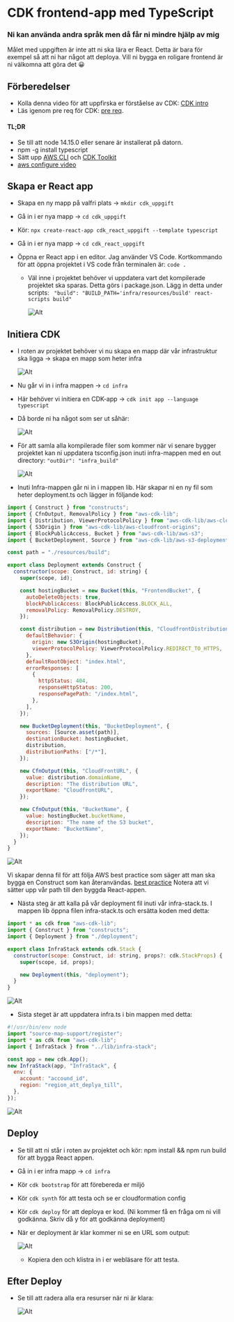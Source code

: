 # CDK frontend-app med TypeScript

### Ni kan använda andra språk men då får ni mindre hjälp av mig

Målet med uppgiften är inte att ni ska lära er React. Detta är bara för exempel så att ni har något att deploya. Vill ni bygga en roligare frontend är ni välkomna att göra det 😀

## Förberedelser

- Kolla denna video för att uppfirska er förståelse av CDK: [CDK intro](https://www.youtube.com/watch?v=nlb8yo7SZ2I)
- Läs igenom pre req för CDK:
  [pre req](https://docs.aws.amazon.com/cdk/v2/guide/getting_started.html#getting_started_prerequisites).

#### TL;DR

- Se till att node 14.15.0 eller senare är installerat på datorn.
- npm -g install typescript
- Sätt upp [AWS CLI](https://aws.amazon.com/getting-started/guides/setup-environment/module-three/) och [CDK Toolkit](https://docs.aws.amazon.com/cdk/v2/guide/cli.html)
- [aws configure video](https://www.youtube.com/watch?v=dZgLNL869YU&t=26s)

## Skapa er React app

- Skapa en ny mapp på valfri plats -> `mkdir cdk_uppgift`
- Gå in i er nya mapp -> `cd cdk_uppgift`
- Kör: `npx create-react-app cdk_react_uppgift --template typescript`
- Gå in i er nya mapp -> `cd cdk_react_uppgift`
- Öppna er React app i en editor. Jag använder VS Code. Kortkommando för att öppna projektet i VS code från terminalen är: `code .`

  - Väl inne i projektet behöver vi uppdatera vart det kompilerade projektet ska sparas. Detta görs i package.json. Lägg in detta under scripts: ` "build": "BUILD_PATH='infra/resources/build' react-scripts build"`

    ![Alt](/packagejson.png "Title")

## Initiera CDK

- I roten av projektet behöver vi nu skapa en mapp där vår infrastruktur ska ligga -> skapa en mapp som heter infra

  ![Alt](/infra.png "Title")

- Nu går vi in i infra mappen -> `cd infra`
- Här behöver vi initiera en CDK-app -> `cdk init app --language typescript`
- Då borde ni ha något som ser ut såhär:

  ![Alt](/infrafolder.png "Title")

- För att samla alla kompilerade filer som kommer när vi senare bygger projektet kan ni uppdatera tsconfig.json inuti infra-mappen med en out directory: `"outDir": "infra_build"`

  ![Alt](/tsconfig.png "Title")

- Inuti Infra-mappen går ni in i mappen lib. Här skapar ni en ny fil som heter deployment.ts och lägger in följande kod:

```javascript
import { Construct } from "constructs";
import { CfnOutput, RemovalPolicy } from "aws-cdk-lib";
import { Distribution, ViewerProtocolPolicy } from "aws-cdk-lib/aws-cloudfront";
import { S3Origin } from "aws-cdk-lib/aws-cloudfront-origins";
import { BlockPublicAccess, Bucket } from "aws-cdk-lib/aws-s3";
import { BucketDeployment, Source } from "aws-cdk-lib/aws-s3-deployment";

const path = "./resources/build";

export class Deployment extends Construct {
  constructor(scope: Construct, id: string) {
    super(scope, id);

    const hostingBucket = new Bucket(this, "FrontendBucket", {
      autoDeleteObjects: true,
      blockPublicAccess: BlockPublicAccess.BLOCK_ALL,
      removalPolicy: RemovalPolicy.DESTROY,
    });

    const distribution = new Distribution(this, "CloudfrontDistribution", {
      defaultBehavior: {
        origin: new S3Origin(hostingBucket),
        viewerProtocolPolicy: ViewerProtocolPolicy.REDIRECT_TO_HTTPS,
      },
      defaultRootObject: "index.html",
      errorResponses: [
        {
          httpStatus: 404,
          responseHttpStatus: 200,
          responsePagePath: "/index.html",
        },
      ],
    });

    new BucketDeployment(this, "BucketDeployment", {
      sources: [Source.asset(path)],
      destinationBucket: hostingBucket,
      distribution,
      distributionPaths: ["/*"],
    });

    new CfnOutput(this, "CloudFrontURL", {
      value: distribution.domainName,
      description: "The distribution URL",
      exportName: "CloudfrontURL",
    });

    new CfnOutput(this, "BucketName", {
      value: hostingBucket.bucketName,
      description: "The name of the S3 bucket",
      exportName: "BucketName",
    });
  }
}
```

![Alt](/deployments.png "Title")

Vi skapar denna fil för att följa AWS best practice som säger att man ska bygga en Construct som kan återanvändas. [best practice](https://docs.aws.amazon.com/cdk/v2/guide/best-practices.html)
Notera att vi sätter upp vår path till den byggda React-appen.

- Nästa steg är att kalla på vår deployment fil inuti vår infra-stack.ts. I mappen lib öppna filen infra-stack.ts och ersätta koden med detta:

```javascript
import * as cdk from "aws-cdk-lib";
import { Construct } from "constructs";
import { Deployment } from "./deployment";

export class InfraStack extends cdk.Stack {
  constructor(scope: Construct, id: string, props?: cdk.StackProps) {
    super(scope, id, props);

    new Deployment(this, "deployment");
  }
}
```

![Alt](/infrastack.png "Title")

- Sista steget är att uppdatera infra.ts i bin mappen med detta:

```javascript
#!/usr/bin/env node
import "source-map-support/register";
import * as cdk from "aws-cdk-lib";
import { InfraStack } from "../lib/infra-stack";

const app = new cdk.App();
new InfraStack(app, "InfraStack", {
  env: {
    account: "accound_id",
    region: "region_att_deplya_till",
  },
});
```

![Alt](/bin.png "Title")

## Deploy

- Se till att ni står i roten av projektet och kör: npm install && npm run build för att bygga React appen.
- Gå in i er infra mapp -> `cd infra`
- Kör `cdk bootstrap` för att förebereda er miljö
- Kör `cdk synth` för att testa och se er cloudformation config
- Kör `cdk deploy` för att deploya er kod. (Ni kommer få en fråga om ni vill godkänna. Skriv då y för att godkänna deployment)
- När er deployment är klar kommer ni se en URL som output:

  ![Alt](/url.png "Title")

  - Kopiera den och klistra in i er webläsare för att testa.

## Efter Deploy

- Se till att radera alla era resurser när ni är klara:

  ![Alt](/delete.png "Title")
